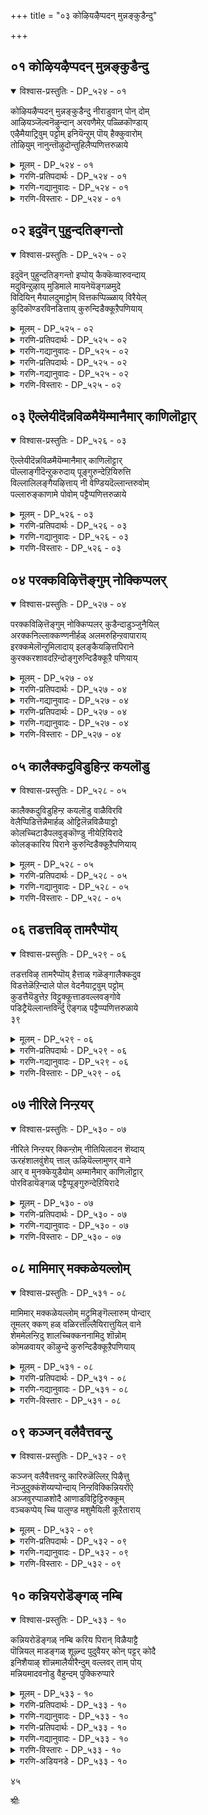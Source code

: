 +++
title = "०३ कोऴियऴैप्पदन् मुन्नङ्कुडैन्दु"

+++


## ०१ कोऴियऴैप्पदन् मुन्नङ्कुडैन्दु

<details open><summary>विश्वास-प्रस्तुतिः - DP_५२४ - ०१</summary>

कोऴियऴैप्पदन् मुन्नङ्कुडैन्दु नीराडुवान् पोन् दोम्  
आऴियञ्जॆल्वनॆऴुन्दान् अरवणैमेऱ् पळ्ळिकॊण्डाय्  
एऴैमैयाट्रिवुम् पट्टोम् इनियॆन्ऱुम् पॊय् हैक्कुवारोम्  
तोऴियुम् नानुन्तॊऴुदोन्तुहिलैप्पणित्तरुळाये
</details>

<details><summary>मूलम् - DP_५२४ - ०१</summary>

कोऴियऴैप्पदन् मुन्नङ्कुडैन्दु नीराडुवान् पोन् दोम्  
आऴियञ्जॆल्वनॆऴुन्दान् अरवणैमेऱ् पळ्ळिकॊण्डाय्  
एऴैमैयाट्रिवुम् पट्टोम् इनियॆन्ऱुम् पॊय् हैक्कुवारोम्  
तोऴियुम् नानुन्तॊऴुदोन्तुहिलैप्पणित्तरुळाये
</details>

<details><summary>गरणि-प्रतिपदार्थः - DP_५२४ - ०१</summary>

कोऴि=कोळिगळु, अऴैप्पदन्=कूगुवुदक्कॆ, मुन्नम्=मुञ्चॆये, कुडैन्दु=मुळुगि, नीराडुवान्=नीराडुवुदक्कॆन्दु, पोन् दोम्=बन्दॆवु, आऴि=चक्रायुधदन्तॆ हॊळॆयुत्त दुण्डगॆ इरुव, अम्=मेघगळ सॊबगिनिन्द कूडिद, शॆल्वन्=सुन्दरनाद सूयनु, ऎऴुन्दान्=उदयिसिद्दानॆ, अरवु=शेषन, अणै=हासुगॆय, मेल्=मेलॆ, पळ्ळिकॊण्डाय्=पवडिसिरुववने, एऱैमै=बुद्धिहीनतॆयन्नु, आट्रवुम्=पूर्तियागि, पट्टोम्=अनुभविसिदॆवु, इनि=इन्नु, ऎन्ऱुम्=ऎन्दॆन्दिगू, पॊय् हैक्कू=कॊळक्कॆ, वारोम्=बरलारॆवु, तोऴियुम्=गॆळतियू, नानुम्=नानू, पणित्तु=नम्ररागि, तॊऴुदोम्=प्रणाम माडुत्तिद्देवॆ\(नमस्करिसुत्तिद्देवॆ\), तुहिलै=नम्म सीरॆगळन्नु, अरुळाय्=कृपॆमाडु \(अनुग्रहिसु\)
</details>

<details><summary>गरणि-गद्यानुवादः - DP_५२४ - ०१</summary>

कोळि कूगुवुदक्कॆ मुचितवागिये मुळुगि स्नान माडबेकॆन्दु कॊळक्कॆ बन्दॆवु. चक्रायुधदन्तॆ हॊळॆयुत्ता दुण्डगॆ इरुव मेघगळ सॊबगिनिन्द मॆरॆयुव सुन्दरनाद सूर्यनु उदयिसिद्दानॆ. शेषन हासुगॆय मेलॆ पवडिसिरुववने नम्म बुद्धिहीनतॆयन्नु पूर्तियागि अनुभविसिदॆवु. इन्नु ऎन्दॆन्दिगू कॊळक्कॆ बरुवुदिल्ल. नन्न गॆळतियू नानू दीनरागि नमस्करिसुत्तिद्देवॆ. नम्म सीरॆगळन्नु अनुग्रहिसु.\(१\)
</details>

<details><summary>गरणि-विस्तारः - DP_५२४ - ०१</summary>

हिन्दिन तिरुमॊऴियल्लि, गोदादेवि ऎळॆय वयस्सिन गोपबालॆयन्तॆ भाविसिकॊण्डु, तन्न गॆळतियरॊन्दिगॆ तानु आडुव आटवन्नु, तानु कट्टुव गुब्बच्चिगूडुगळन्नू कॆडिसबारदॆन्दु भगवन्तनन्नु बेडिकॊण्डळष्टॆ. अबलॆयराद तमगॆ अवनु किरुकुळ कॊडबारदॆन्दू, महासमर्थनाद अवनु तन्न सामर्थ्यवन्नु तोरिसुव महत्कार्यगळन्नॆसगि कृपॆमाडबेकॆन्दू बेडिकॊण्डळष्टॆ. ई तिरुमॊऴियल्लि, गोदादेविगॆ गोपीवस्त्रापहरण नॆनपु बन्दितो हेगो. अदर अनुभव तनगू आदन्तॆ भाविसुत्ता स्वारस्यवागि विवरिसलागुत्तदॆ.

३३

गोदादेवि हेळुत्ताळॆ- भगवन्त, नन्न गॆळतियू नानू कोळि कूगुवुदक्कॆ मुञ्चॆये ई कॊळक्कॆ बन्दॆवु. अरुणोदयक्कॆ मुञ्चॆ इदरल्लि मुळुगि मीयबेकॆम्ब उद्देश नमगॆ. आग इल्लि कत्तलु कत्तलागिरुत्तदॆ. यारू इरुवुदिल्ल. नीनू सह सुखवागि शेषतल्पदल्लि निद्रिसुत्तिरुवॆ. निनिन्द नमगॆ याव किरुकुळवू बरुवुदिल्ल. आद्दरिन्द, निरातङ्कवागि नावु कॊळदल्लि नम्म स्नानादिगळन्नु मुगिसिकॊण्डु होगबहुदु. हॊत्तिगॆ मुञ्चॆये मनॆ सेरबहुदु. हीगॆ योचिसि, नावु बुद्धिवन्तरॆन्दु हॆम्मॆपडुत्ता ई कॆलसक्कॆ तॊडगिदॆवु. निश्चिन्तॆयिन्द नम्म बट्टॆबरॆगळन्नु दडद मेलॆ कळचिट्टु, कॊळदल्लि इळिदु, सन्तोषवागि स्नान माडिदॆवु. ईग बॆत्तलॆयागि नावु मेलक्कॆ बरदन्तॆ आगिहोगिदॆ, कण्डॆया. नम्म सीरॆगळॆल्लवू निन्न वशदल्लिवॆयल्ला\! इल्लि, ई वेळॆयल्लि नीनु इरुवुदिल्ल ऎन्दुकॊण्डु इल्लिगॆ बन्दद्दु नम्म बुद्धिहीनतॆये अल्लवे?ई नम्म मौढ्यद परिणामवन्नु पूर्तियागि अनुभविसुत्तिद्देवॆ. नावु हीगॆये बावियल्लि ऎष्टु हॊत्तु इरलादीतु? सूर्यनु मनोहरवागि उदयिसिद्दानॆ. जगत्तिन चटूवटीकॆगळु भरदिन्द नडॆयुत्तिदॆ. भगवन्त, गॆळतियू नानू अति दीनरागि निनगॆ शरणु बन्दिद्देवॆ. निनगॆ साष्टाङ्ग प्रणाम माडुत्तिद्देवॆ. नम्म सीरॆगळन्नु नमगॆ कृपॆमाडि अनुग्रहिसु.

मनुष्यनिगॆ “नानु, नन्नदु” इरुववरॆगॆ भगवन्तन कृपॆगॆ अवकाशविल्ल. अवुगळन्नु दूरक्कॆ तळ्ळि, अनन्यवागि शरणुहॊक्करेये भगवन्त अवनन्नु अनुग्रहिसुवुदु.
</details>

## ०२ इदुवॆन् पुहुन्दतिङ्गन्तो

<details open><summary>विश्वास-प्रस्तुतिः - DP_५२५ - ०२</summary>

इदुवॆन् पुहुन्दतिङ्गन्तो इप्पोय् कैक्कॆव्वारुवन्दाय्  
मदुविन्ऱुऴाय् मुडिमाले मायनेयॆङ्गळमुदे  
विदियिन् मैयालदुमाट्टोम् वित्तकप्पिळ्ळाय् विरैयेल्  
कुदिकॊण्डरविनडित्ताय् कुरुन्दिडैक्कूऱैपणियाय्
</details>

<details><summary>मूलम् - DP_५२५ - ०२</summary>

इदुवॆन् पुहुन्दतिङ्गन्तो इप्पोय् कैक्कॆव्वारुवन्दाय्  
मदुविन्ऱुऴाय् मुडिमाले मायनेयॆङ्गळमुदे  
विदियिन् मैयालदुमाट्टोम् वित्तकप्पिळ्ळाय् विरैयेल्  
कुदिकॊण्डरविनडित्ताय् कुरुन्दिडैक्कूऱैपणियाय्
</details>

<details><summary>गरणि-प्रतिपदार्थः - DP_५२५ - ०२</summary>

इदु ऎन्=इदु एनु? इङ्गि=इल्लि, पुहुन्ददु=सेरिकॊण्डिरुवुदु, अन्दो=कडॆगॆ? इ-पॊय् हैक्कू=ई कॊळक्कॆ, ऎव्वारु=हेगॆ, वन्दाय्=बन्दॆ? मदु=मधुविनिन्द, इन्=इनिदाद, तुऴाय्=तुलसिय, मुडिमाले=मालॆयन्नु तलॆय मेलॆ धरिसिरुववने, मायने=मायाविये, ऎङ्गळ्=नम्म, अमुदे=अमृतवे, विदि=बन्धन, इन्मैयाल्=इल्लद्दरिन्द, अदु=निन्न सङ्गवन्नु, माट्टोम्=ऒल्लॆवु, वित्तकम्=विस्मयकारकने, पिळ्ळाय्=बालकने, विरैयेल्=आतुरपडबेड
</details>

<details><summary>गरणि-गद्यानुवादः - DP_५२५ - ०२</summary>

३४
</details>

<details><summary>गरणि-प्रतिपदार्थः - DP_५२५ - ०२</summary>

कुदिकॊण्डु=कुणिदाडि, अरविन्=सर्पवन्नु, अडित्ताय्=हॊडॆदु ओडिसिदवने, कुरुन्दु=कुरुन्द मरद, इडै=मेलॆ इरुव, कूऱै=सीरॆगळन्नु, पणियाय्=करुणिसु.
</details>

<details><summary>गरणि-गद्यानुवादः - DP_५२५ - ०२</summary>

एनिदु? कडॆगॆ इल्लि सेरिकॊण्डिरुवुदु? ई कॊळक्कॆ हेगॆ बन्दॆ? मधुविनिन्द इनिदाद तुलसिय मालॆयन्नु तलॆय मेलॆ धरिसिदवने मायवैये, नम्म अमृतवे, बन्धनविल्लद्दरिन्द निन्न सङ्गवन्नु ऒल्लॆवु. विस्मयकारकने, बालकने, आतुरपडबेड. कुणिदाडि सर्पवन्नु अडगिसिदवने, कुरन्द मरद मेलॆ इरुव नम्म सीरॆगळन्नु नमगॆ करुणिसु.\(२\)
</details>

<details><summary>गरणि-विस्तारः - DP_५२५ - ०२</summary>

गोपकन्यॆयरिगॆ कृष्णन मेलॆ अतिशयवाद प्रेम. अवनॊडनॆ यावागलू इरबेकु, आनन्दवागि कालकळॆयबेकु ऎम्ब महदाशॆ अवरदु. गोदादेवि तानॊब्ब गोपकन्यॆयॆन्दु भाविसिकॊण्डिद्दाळल्लवे? आ गोपियर मातिगू गोदादेविय मातिगू याव व्यत्यासवू इल्लवॆन्दु इल्लि विवरणॆ बरुत्तदॆ.

गोपकन्यॆयरु सूर्योदयक्कॆ बहळ मुञ्चितवागिये ऎद्दुकॊळदल्लि नीराटवाडबेकॆन्दबन्दरु. अवरु भाविसिद्दद्दु आ वेळॆयल्लि अल्लि यारू इरुवुदिल्लवॆन्दु आदरॆ, अल्लि कृष्णनिरुवुदे\! एनाश्चर्यविदु\! इल्लि ऒन्दु हेगॆ सेरिकॊण्ड? इल्लिये अवरु मीयुवुदु ऎन्दु अवनिगॆ तिळिदद्दादरू हेगॆ? अवने सर्वान्तर्यामियो? सर्वज्ञनो? इतरर मनस्सन्नु अरितुकॊळ्ळुववनो?

अवर आश्चर्य हागिरलि ईगॊन्दु सदवकाश सिक्कितल्ल\!कृष्णनॊडनॆ अवरीग एकान्तवागि मातनाडिकॊळ्ळबहुदल्ल\! तम्म मनोगतवन्नु अवनल्लि अरिकॆ माडिकॊळ्ळबहुदल्ल\!

अवरु कृष्णनन्नु बहळ इनिदागि स्तुतिसुत्तारॆ- मधुरवाद मत्तु परिमळभरितवाद तुलसिय मालॆयन्नु तलॆगॆ सुत्तिकॊण्डिरुववने, आश्चर्यकारकने, नमगॆ अमृतसमानने, विस्मयकारकवाद ऎसकगळन्नु नडसुववने,ऎन्दु विधविधवागि हॊगळुत्तारॆ. कृष्णनिगॆ तुलसीमालॆ ऎन्दरॆ बहळ इष्ट. अदन्नु तलॆगू सुत्तुवुदे, कॊरळिगू हाकुवुदे. पूटनि,शकट, वत्स,बक,धेनुक, कपित्थ मॊदलाद राक्षसरन्नु मगुवाद रीतियल्लि मगुविन चॆष्टॆगळन्ने माडुत्ता, कॊन्दुहाकिद्दु अवन “मायावि”तन. अमॄतपान माडिदरॆ अमृतत्ववुण्टागुत्तदॆ. कृष्ण नामामॄतदिन्दले आ सुकृत लभिसुवाग, अवनन्ने ऎडॆबिडदॆ मुसुरि,आस्वादिसि, कुडिदु, तणियुन्तादरॆ आ “अमृत”क्कॆ ऎन्नॆष्टु हॆच्चिन बॆलॆयन्नु कट्टुवुदु\!कुब्जॆयन्नु सुन्दरियनागिसिद्दु, काळीय सर्पविरुव मडुविनॊळक्कॆ धुमुकि, सर्पवन्नु कॆणकि, अदर हॆडॆय मेलेरि कुणिकुणिदाडि, अदर सॊक्कन्नु अडगिसिद्दु विस्मयाद्भुत कार्यगळु. आदरॆ, हॆङ्गसरु स्नानक्कॆ इळिदाग, अवर सीरॆगळन्नु मरदमेलक्कॆ एरिसि, अवरन्नु पेचिगॆ सिक्किसि गोळाडुवुदु ऎन्थ कॆलस\! बालचेष्टॆयिल्लदॆ मत्तेनु?

गोपियरु कृष्णनन्नु तम्म मनबन्दन्तॆ स्तुतिसिद बळिक, अवनल्लि

३५

ऒन्दॆरडु गुट्टिन मातन्नु हेळुत्तारॆ- कृष्णा, निन्नॊडनॆ यावागलू कूडि इरबेकॆम्बुदे नम्म मनदाशॆ. आदरॆ अदक्कॆ ईग समयवू इल्ल. अनुकूलवू इल्ल. नावु बन्दिरुव कॆलसवन्नु मुगिसिकॊण्डु बेगनॆ मनॆगॆ होगबेकु. विधियिल्लदॆ ईग निन्नॊडनॆ सेरिरलु साध्यविल्ल. आद्दरिन्द, बालकनन्तॆ नीनु आतुरपडबेड. ऎन्दिद्दरू नावु निन्नवरे. नम्म सीरॆगळन्नु मरदमेलॆ सेरिसि, नम्मन्नु वृथा पेचिगॆ सिक्किसबेड, कृपॆ माडि, नम्म सीरॆगळन्नु नमगॆ करुणिसु.
</details>

## ०३ ऎल्लेयीदॆन्नविळमैयॆम्मानैमार् काणिलॊट्टार्

<details open><summary>विश्वास-प्रस्तुतिः - DP_५२६ - ०३</summary>

ऎल्लेयीदॆन्नविळमैयॆम्मानैमार् काणिलॊट्टार्  
पॊल्लाङ्गीदॆन्ऱुकरुदाय् पूङ्गुरुन्देऱियिरुत्ति  
विल्लालिलङ्गैयऴित्ताय् नी वेण्डियदॆल्लान्तरुवोम्  
पल्लारुङ्काणामे पोवोम् पट्टैप्पणित्तरुळाये
</details>

<details><summary>मूलम् - DP_५२६ - ०३</summary>

ऎल्लेयीदॆन्नविळमैयॆम्मानैमार् काणिलॊट्टार्  
पॊल्लाङ्गीदॆन्ऱुकरुदाय् पूङ्गुरुन्देऱियिरुत्ति  
विल्लालिलङ्गैयऴित्ताय् नी वेण्डियदॆल्लान्तरुवोम्  
पल्लारुङ्काणामे पोवोम् पट्टैप्पणित्तरुळाये
</details>

<details><summary>गरणि-प्रतिपदार्थः - DP_५२६ - ०३</summary>

ऎल्ले=ऎलॆ ऎले, ईदु=इदॆल्ला, ऎन्न=ऎन्थ, इळमै=हुडुगाट\! ऎम्=नम्म, अनैमार्=तायन्दिरु, काणिल्=कण्डरॆ,ऒट्टार्=ऒप्पुवुदिल्ल, पॊल्लाङ्गु=कॆट्टकॆलस, ऎन्ऱु=ऎन्दु, करुदाय्=ऎणिसुवुदिल्ल,पू=हू तुम्बिरुव, कुरुन्दु=कुरन्द मरवन्नु, एऱि=एरि, इरुत्ति=इरुत्तीये, विल्लाल्=बिल्लिनिन्द, इलङ्कै=लङ्कॆयन्नु, अऴित्ताय्=नाशपडिसिदवने,नी=नीनु, वेण्डियदु=अपेक्षिसिद्दु, ऎल्लाम्=ऎल्लवन्नू, तरुवोम्=कॊडुत्तेवॆ, पल्लारुम्=हलवरु, काणामे=काणद हागॆ, पोवोम्=हॊरटुहोगुत्तेनॆ, पट्टै=रेष्मॆ\(पट्टु\)सीरॆगळन्नु पणित्तु=कॊट्टु, अरुळाय्=कृपॆ तोरु.
</details>

<details><summary>गरणि-गद्यानुवादः - DP_५२६ - ०३</summary>

ऎलॆ ऎले, इदॆल्ला ऎन्थ हुडुगाट\! नम्म तायन्दिरु कण्डरॆ ऒप्पुवुदिल्ल. निन्न कॆट्ट कॆलस ऎन्दु नावु ऎणिसुवुदिल्ल. हू तुम्बिरुव कुरुन्द मरवन्नेरिद्दीयॆ. निन्न बिल्लिनिन्द लङ्कॆयन्ने नाशपडिसिदवने, नीनु अपेक्षिसिद्दन्नॆल्ला कॊडुत्तेवॆ. हलवरु काणद हागॆ हॊरटु होगुत्तेवॆ. नम्म रेष्मॆ सीरॆगळन्नु कॊट्टु कृपॆ माडु.\(३\)
</details>

<details><summary>गरणि-विस्तारः - DP_५२६ - ०३</summary>

गोपियरु \(गोदादेवि\) हेळुत्ताळॆ- कृष्णा, हॆङ्गसरु नीराटवाडुव कडॆगॆ मर्यादॆय गण्डसरु सुळियबहुदे? ऒन्दु वेळॆ, गॊत्तिल्लदन्तॆ बन्दरॆ; ऒडनॆये अवरु हॊरटूहोगरे? ई ऎरडन्नू माडदन्तॆ, नीनीग माडिरुवुदेनु, कण्डॆया. इल्लिगॆ बन्दिद्दू मात्रवल्लदॆ

३६

दडद मेलॆ इट्टिद्द नम्म सीरॆगळन्नॆल्ला ऎत्तिकॊण्डु कुरङ्गद मरवन्नु एरि कुळितुबिट्टॆ. नमगॆ बहळ पेचाटवन्नुण्टु माडिबिट्टॆ. ऎन्थ हुडुगाट इदु\! निजवागि, इदु हुडुगाटवे?

ई विषयवेनादरू नम्म तायन्दिरिगॆ तिळिदरॆ, अवरु नम्मन्नु मनॆयिन्द हॊरक्कॆ कळुहिसुवुदे इल्ल. कॊळक्कॆ होगि हीगॆल्ला स्नानमाडलु अवरु ऒप्पुवुदे इल्ल.

आदरू चिन्तॆयिल्ल. नीनु माडिद्दु कॆट्टकॆलस ऎन्दु नावु भाविसुवुदिल्ल.

नीनु महासमर्थनॆन्दु नमगॆ गॊत्तु. हिन्दॆ,नीनु निन्न बिल्लिन सहयादिन्दले लङ्कॆयन्नॆल्ला नाशमाडिबिट्टवनु.

आद्दरिन्द, नीनु नम्मॊडनॆ हुडुगाटवाडबारदु. नीनु एनन्नु अपेक्षिसुत्तीयो अदन्नॆल्ला निनगॆ कॊडुत्तेवॆ.

नम्म ऊरिन हलवारु जन बन्दु नम्म ई स्थितियन्नु नोडुवुदक्कॆ मुञ्चॆये, यार कण्णिगू बीळदन्तॆ, नावु नम्म नम्म मनॆगळन्नु सेरिकॊळ्ळुत्तेवॆ.

कृपॆमाडि, नम्म पट्टुसीरॆगळन्नु नमगॆ कॊट्टुबिडु.
</details>

## ०४ परक्कविऴित्तॆङ्गुम् नोक्किप्पलर्

<details open><summary>विश्वास-प्रस्तुतिः - DP_५२७ - ०४</summary>

परक्कविऴित्तॆङ्गुम् नोक्किप्पलर् कुडैन्दाडुञ्जुनैयिल्  
अरक्कनिल्लाक्कण्णनीर्हळ् अलमरुहिन्ऱवापाराय्  
इरक्कमेलॊन्ऱुमिलादाय् इलङ्कैयऴित्तपिराने  
कुरक्करशावदऱिन्दोङ्गुरुन्दिडैक्कूऱै पणियाय्
</details>

<details><summary>मूलम् - DP_५२७ - ०४</summary>

परक्कविऴित्तॆङ्गुम् नोक्किप्पलर् कुडैन्दाडुञ्जुनैयिल्  
अरक्कनिल्लाक्कण्णनीर्हळ् अलमरुहिन्ऱवापाराय्  
इरक्कमेलॊन्ऱुमिलादाय् इलङ्कैयऴित्तपिराने  
कुरक्करशावदऱिन्दोङ्गुरुन्दिडैक्कूऱै पणियाय्
</details>

<details><summary>गरणि-प्रतिपदार्थः - DP_५२७ - ०४</summary>

परक्कु=चॆन्नागि, विऴित्तु=कण्णु अरळिसि, ऎङ्गुम्=ऎल्ल कडॆयू, नोक्कि=नोडि, पलर्=अनेक हॆङ्गसरु, कुडॆन्दु=मुळुगि, आडुम्=नीराटवाडूव, शुनैयिल्=कॊळदल्लि, अरक्क=अडगिसिदरू\(तडॆदुकॊण्डरू\), निल्ल्ला=निल्लद, कण्ण नीर्हळ्=कण्णीरु, अलमरुहिन्ऱ आ=तॊळलिसुत्तिरुवुदन्नु, पाराय्=नोडु, इरक्कम्=कनिकरवु, एल्=नडॆदद्दक्कॆ, ऒन्ऱुम्=स्वल्पवू, इलादाय्=इल्लदवने, इलङ्कै=लङ्कॆयन्नु, अऴित्त=नाशपडिसिद, पिराने=स्वामिये, कुरङ्गु=कपिगळीगॆ, अरशु=अरसनु, आवदु=आगुवुदन्नु, अऱिन्दोम्=अरितिद्देवॆ, कुरुन्दिडै=कुरुन्द मरदल्लिरुव
</details>

<details><summary>गरणि-गद्यानुवादः - DP_५२७ - ०४</summary>

३७
</details>

<details><summary>गरणि-प्रतिपदार्थः - DP_५२७ - ०४</summary>

कूऱै=सीरॆगळन्नु, पणियाय्=कॊट्टुबिडु.
</details>

<details><summary>गरणि-गद्यानुवादः - DP_५२७ - ०४</summary>

अनेक हॆङ्गसरु मुळुगि नीराटवाडुव कॊळदल्लि चॆन्नागि कण्णु अरळिसि सुत्तलू नोडुत्ता तडॆदुकॊण्डरू निल्लद कण्णीरु सुरिसुत्ता तॊळलुत्तिरुवुदन्नु नोडु. नडॆदद्दक्कॆ कनिकर स्वल्पवू इल्लदवने, लङ्कॆयन्नु नाशपडिसिद स्वामिये, कविगळिगॆ नीनु अरसनादॆयॆम्बुदन्नु अरितिद्देवॆ. कुरन्द मरदल्लिरुव नम्म सीरॆगळन्नु नमगॆ कॊट्टुबिडु. \(४\)
</details>

<details><summary>गरणि-विस्तारः - DP_५२७ - ०४</summary>

गोपियरु \(गोदादेवि\) हेळुत्तारॆ- ई कॊळदल्लि ऎल्ल हॆङ्गसरू बन्दु स्वच्छन्दवागि मुळुगु हाकि नीराटवाडुत्तारॆ. अवरुगळु बन्दु इल्लि सेरुवुदक्कॆ मुञ्चॆये नावु नीराडि होगुवुदक्कागि बन्दॆवु. ईग नम्म स्थिति हेगिदॆ, कण्डॆया. नम्मन्नु ई पेचिगॆ सिक्किसिबिट्टॆयल्ला\! इतर हॆङ्गसरु ऎल्लि बन्दुबिडुत्तारो अवरॆल्लि नम्म नग्नत्शितियन्नु नोडुत्तारो अदरिन्द नावॆल्लि अवर कटु टीकॆगू परिहास्यक्कू गुरियागुत्तेवो ऎम्बुदु नम्म पेचु. नम्म कण्णुगळन्नु अरळिसि कॊळद नाल्कू निट्टिनल्लि नोडुत्तेवॆ. नम्म मनस्सु उद्वेगगॊळ्ळुत्तदॆ. कण्णीरु उक्कि हरियुत्तदॆ. ऎष्टॆष्टु तडॆदुकॊण्डरू नम्म अळु निल्लुवुदिल्ल. निनगेनु कनिकरवे इल्लवल्ला\! लङ्कॆयन्ने हाळु माडिदवनल्लवे नीनु\! ई निन्न चेष्टॆगळॆल्ल नीनु “कपियरस”नॆम्बुदन्नु सिद्धान्तपडिसुत्तदॆ. नम्मन्नु तॊळलाटक्कॆ ईडुमाडुवुदु याव न्याय? स्वामी, मरद मेलिरुव नम्म सीरॆगळन्नु नमगॆ कॊट्टुबिडु.
</details>

## ०५ कालैक्कदुविडुहिन्ऱ कयलॊडु

<details open><summary>विश्वास-प्रस्तुतिः - DP_५२८ - ०५</summary>

कालैक्कदुविडुहिन्ऱ कयलॊडु वाळैविरवि  
वेलैप्पिडित्तॆन्नैमार्हळ् ओट्टिलॆन्नविळैयाट्टो  
कोलच्चिटाडैपलवुङ्कॊण्डु नीयेऱियिरादे  
कोलङ्कारिय पिराने कुरुन्दिडैक्कूऱैपणियाय्
</details>

<details><summary>मूलम् - DP_५२८ - ०५</summary>

कालैक्कदुविडुहिन्ऱ कयलॊडु वाळैविरवि  
वेलैप्पिडित्तॆन्नैमार्हळ् ओट्टिलॆन्नविळैयाट्टो  
कोलच्चिटाडैपलवुङ्कॊण्डु नीयेऱियिरादे  
कोलङ्कारिय पिराने कुरुन्दिडैक्कूऱैपणियाय्
</details>

<details><summary>गरणि-प्रतिपदार्थः - DP_५२८ - ०५</summary>

कयलॊडु=कयल् मीनुगळ जॊतॆयल्लि, वाळै=बाळॆमीनू, विरवि=कूडिकॊण्डु, कालै=\(नम्म\)कालुगळन्नु कदुविडुहिन्ऱ=कच्चुत्ता इवॆ, वेलै=वेलायुध\(भर्जि\)वन्नु, पिडित्तु=हिडिदुकॊण्डु, ऎन्=नम्म, ऐमार्हळ्=अण्णन्दिरु, ओट्टिल्=\(निन्नन्नु\)ओडिसिदरॆ, ऎन्न=ऎन्थ, विळॆयाट्टो=आटवो अदु, कोलम्=सुन्दरवाद, चिट्राडै=चिक्क सीरॆगळन्नु, पलवुम्=हलवन्नु, कॊण्डु=ऎत्तिकॊण्डु, नी=नीनु, एऱि=मरवन्नु हत्ति, इरादे=इरबेड, कोलम्=सॊबगिन, करिय=कप्पुबण्णद, पिराने=स्वामिये, कुरुन्दिडै=कुरुन्द मरदमेलिरुव, कूऐ=सीरॆगळन्नु, पणियाय्=कॊट्टुबिडु.
</details>

<details><summary>गरणि-गद्यानुवादः - DP_५२८ - ०५</summary>

कयल् मीनुगळ जॊतॆयल्लि बाळॆमीनुगळू बॆरॆतु नम्म कालुगळन्नु
</details>

<details><summary>गरणि-विस्तारः - DP_५२८ - ०५</summary>

३८

कच्चुत्ता इवॆ. नम्म अण्णन्दिरु वेलायुधवन्नु हिडिदुकॊण्डु बन्दु निन्नन्नु इल्लिन्द ओडिसिदरॆ, आग अदॆन्थ आटवो? सुन्दरवाद नम्म हलवारु चिक्कसीरॆगळन्नु ऎत्तिकॊण्डु नीनु मरवन्नु हत्ति कुळितिरबेड. सॊबगिन करियबण्णद स्वामिये, कुरुन्द मरद मेलिरुव सीरॆगळन्नु कॊट्टुबिडु. \(५\)

नदि,कॆरॆ,कॊळगळल्लि मीनुगळिरुव कडॆ, नीरिनल्लिळिदाग कैकालुगळन्नू, मैयन्नू हॆच्चु काल नीरिनल्लिये इट्टुकॊण्डिद्दरॆ, मीनुगळु नीरिनल्लिरुव अवयवगळिन्द कॊळॆयन्नु मृदुवागि कच्चि कच्चि तिन्नुवुदु सामान्य अनुभव. ई पाशुरदल्लि गोपियरु बहळ हॊत्तु नीरिनल्लिद्दारॆ. चिक्क मीनू\(कळल्\)दॊड्ड मीनू\(बाळॆ\), धैर्यवागि अवर मैयन्नु मुसुरुत्तवॆ; कच्चुत्तवॆ. ऎष्टे आगलि, हॆङ्गसरु; भयपडुववरु अवुगळ कच्चाटवनु तडॆदुकॊळ्ळलाररु. तमगॆ हेगॆ कष्टवागुत्तिदॆ, हॆच्चु काल नीरिनल्लिये उळिदिरलु एकॆ आगुत्तिल्ल ऎम्बुदक्कॆ इन्नॊन्दु कारणवन्नु कॊडुत्तिद्दारॆ. मत्तु तम्मन्नु आ कष्टदिन्द बिडिसॆन्दु कृष्णनिगॆ हेळिकॊळ्ळुत्तिद्दारॆ.

इदर जॊतॆगॆ कृष्णनिगॆ ऒन्दु ऎच्चरिकॆयन्नू कॊडुत्तिद्दारॆ. ऒन्दु वेळॆ अवर\(गोपियर\)अण्णन्दिरिगॆ विषय तिळियितॆन्दरॆ, अवरु ईटि, भर्जिगळन्नु हिडिदु, तम्म तङ्गियरिगॆ तॊन्दरॆ कॊट्टवनिगॆ शिक्षॆमाडलु बन्दुबिडुत्तारॆ. ईग अवनु\(कृष्णनु\) आडुत्तिरुव हुडुगाट आग याव रीति परिणमिसुवुदो अवने तिळिदुकॊण्डु ऎच्चरिकॆ तॆगॆदुकॊळ्ळलि.

इल्लद तॊन्दरॆगळु ऒदगुवुदक्किन्त मुञ्चॆये अवर अन्दवाद सीरॆगळन्नु हिन्तिरुगिसिकॊट्टुबिडबेकॆन्दू, मरद मेलॆये अवुगळन्नु इट्टुकॊण्डु कुळितिरबारदॆन्दू केळिकॊळ्ळुत्तिद्दारॆ.

ऎष्टे चेष्टॆगळन्नु माडि अवरन्नु गोळाडिसिदरू सह, अवरिगॆ कृष्णनु प्रेममूर्तिये, आराध्यदैववे. दिव्यसुन्दरनु अवनु. सॊबगिन करियबण्णदवनु. अवनिगॆ यारिन्दलू तॊन्दरॆ बरबारदु. इदे अवर बयकॆ.
</details>

## ०६ तडत्तविऴ् तामरैप्पॊय्

<details open><summary>विश्वास-प्रस्तुतिः - DP_५२९ - ०६</summary>

तडत्तविऴ् तामरैप्पॊय् हैत्ताळ् गळॆङ्गालैक्कदुव  
विडत्तेळॆऱिन्दाले पोल वेदनैयाट्रवुम् पट्टोम्  
कुडत्तैयॆडुत्तेऱ विट्टुक्कूत्ताडवल्लवङ्गोवे  
पडिट्रैयॆल्लान्तविर्न्दु ऎङ्गळ् पट्टैप्प्पणित्तरुळाये  
३९
</details>

<details><summary>मूलम् - DP_५२९ - ०६</summary>

तडत्तविऴ् तामरैप्पॊय् हैत्ताळ् गळॆङ्गालैक्कदुव  
विडत्तेळॆऱिन्दाले पोल वेदनैयाट्रवुम् पट्टोम्  
कुडत्तैयॆडुत्तेऱ विट्टुक्कूत्ताडवल्लवङ्गोवे  
पडिट्रैयॆल्लान्तविर्न्दु ऎङ्गळ् पट्टैप्प्पणित्तरुळाये  
३९
</details>

<details><summary>गरणि-प्रतिपदार्थः - DP_५२९ - ०६</summary>

तडम्=विशालवागि, अविऴ्=अरळिद, तामरै=तावरॆय, पॊय् है=कॊळदल्लि, ताळ् हळ्=तावरॆय दण्टुगळु, ऎम्=नम्म, कालै=कालुगळन्नु कदुव=हिडिदुकॊळ्ळलु \(तॊडरिकॊळ्ळलु\), विडम्=विषद, तेळ्=चेळु, ऎऱिन्दाल् पोल=कुटुकिद हागॆ, आट्रवुम्=अतिशयवाद, वेदनै=सङ्कटवन्नु\(बाधॆयन्नु\) पट्टोम्=अनुभविसिदॆवु, कुडत्तै=कॊडवन्नु, ऎडुत्तु=ऎत्ति, एर्चविट्टु=मेलक्कॆ ऎसॆदु, कूत्तु=कुणीदाट, आडवल्ल=आडुव सामर्थ्यवुळ्ळ, ऎम्=नम्म, कोवे=ऒडॆयने, पडिट्रै=क्रौर्यवन्नु चेष्टॆगळन्नु, ऎल्लाम्=ऎल्लवन्नू, तविर्न्दु=बिट्टुकॊट्टु, ऎङ्गळ्=नम्म, पट्टै=पट्टु सीरॆगळन्नु, पणित्तु=कॊट्टु, अरुळाये=अनुग्रहिसु.
</details>

<details><summary>गरणि-गद्यानुवादः - DP_५२९ - ०६</summary>

विशालवागि अरळिद तावरॆय कॊळदल्लि, तावरॆय दण्टुगळु नम्म कालुगळिगॆ तॊडरिकॊळ्ळलु, विषद चेळु कुटुकिद हागॆ अतिशयवाद बाधॆयन्नु\(सङ्कटवन्नु\)अनुभविसिदॆवु. कॊडवन्नु ऎत्तिमेलक्कॆ ऎसॆदु कुणिदाडवल्ल शक्तिचातुर्यगळन्नुळ्ळ नम्म ऒडॆयने, चेष्टॆगळॆल्लवन्नू बिट्टुकॊट्टु, नम्म पट्टुसीरॆगळन्नु नमगॆ कॊट्टु अनुग्रहिसु.
</details>

<details><summary>गरणि-विस्तारः - DP_५२९ - ०६</summary>

विशालवाद तावरॆय कॊळदल्लि समृद्धियागि हूगळु अरळिद्दरॆ, कण्मनगळिगॆ बहळ रम्यवागिरुत्तदॆ. अल्लि स्नानमाडुवुदू, नीराटवाडुवुदू ऒन्दुबगॆय आनन्दवे. आदरॆ, तावरॆ बळ्ळि इरुव कडॆ नीरिनल्लिळिदु आटवाडुवुदु अपायकर. पाह्सुरदल्लि तावरॆ दण्टु कालिगॆ ताकितो, तॊडरितो इल्लवो गोपियरिगॆ ऎष्टु भयवायितो काणॆ. मॊदले अवरु अबलॆयरु, भीरुगळु. हॊत्तिगॆ मुञ्चॆये कॊळदल्लि मिन्दुहोगलु बन्दवरु. तावरॆ दण्डु कालिगॆ ताकिदाग अवरिगॆ आद वेदनॆयन्नु विषद चेळु कुटुकिद्दक्कॆ होलिसिद्दारॆ. चेळु कुटुकिदरॆ, मैयॆल्ला चळुकु, उरि बहुबेग आवरिसुवुदु. हागॆये तावरॆय दण्टिन अनुभव अवरिगादद्दु. याव विचित्रप्राणि तम्मन्नु कच्चिकॊल्ललु बंउद्बिट्टितो ऎम्ब भय सङ्कट बाधिसिरबेकु.

अवर अवस्थॆ हीगिरुवाग, कृष्णन विषयदल्लि अवरिगॆ अपारवाद अभिमान. चातुर्यदल्लि, शक्तियल्लि अवनु अद्वितीयनु. तुम्बिद नीरिन बिन्दिगॆगळन्नु मेलक्कॆ ऎसॆयुत्ता अदु कॆळक्कॆ अवन कैगॆ बरुववरॆगॆ विधविधवागि कुणिदाडुत्ता, चमत्कारगळन्नु तोरिसुत्ता, ऎल्लरन्नू सोजिगगॊळिसुत्ता आडुव समर्थनु. अन्थवनु, अबलॆयराद गोपियर सीरॆगळन्नु ऎत्तिट्टुकॊण्डु अवरन्नु गोळाडिसुवुदे? अवरवर सीरॆगळन्नु अवरिगॆ कॊट्टुबिट्टु, अवरन्नु अनुग्रहिसबेकु.

४०
</details>

## ०७ नीरिले निन्ऱयर्

<details open><summary>विश्वास-प्रस्तुतिः - DP_५३० - ०७</summary>

नीरिले निन्ऱयर् क्किन्ऱोम् नीतियिलादन शॆय्दाय्  
ऊरहंशालवुंशेय् त्ताल् ऊऴियॆल्लामुणर् वाने  
आर् व मुनक्केयुडैयोम् अम्मानैमार् काणिलॊट्टार्  
पोरविडायॆङ्गळ् पट्टैप्पूङ्गुरुन्देऱियिरादे
</details>

<details><summary>मूलम् - DP_५३० - ०७</summary>

नीरिले निन्ऱयर् क्किन्ऱोम् नीतियिलादन शॆय्दाय्  
ऊरहंशालवुंशेय् त्ताल् ऊऴियॆल्लामुणर् वाने  
आर् व मुनक्केयुडैयोम् अम्मानैमार् काणिलॊट्टार्  
पोरविडायॆङ्गळ् पट्टैप्पूङ्गुरुन्देऱियिरादे
</details>

<details><summary>गरणि-प्रतिपदार्थः - DP_५३० - ०७</summary>

नीरिले=नीरिनल्लिये, निन्ऱु=\(बहळ हॊत्तिनिन्द\)निन्तिद्दु अयर् क्किन्ऱोम्=सङ्कटपडुत्तिद्देवॆ, नीति इलादन=नीतियल्लद्दन्नु, शॆय्दाय्=माडिदवने, ऊर्=\(नम्म\)ऊरू, अहम्=मनॆगळू, शालवुम्=-बहळ, शेय् त्तु=दूरवागिवॆ, आल्=अय्यो, ऊऴि=जीवनदल्लि, ऎल्लाम्=ऎल्लवन्नू, उणर् वाने=अरियुववने, उनक्के=निनगॆये, आर् वम्=प्रेमवन्नु, उडैयोम्=उळ्ळवरागिद्देवॆ, अम्मानैमार्=\(नम्म\)तायन्दिरु, काणिल्=नोडिदरॆ, ऒट्टार्=ऒप्पुवुदिल्ल, ऎङ्गळ्=नम्म, पट्टै=पट्टु सीरॆगळन्नु, पोर=हिडिदिट्टुकॊळ्ळदॆ, विडाय्=बिट्टु\(कॊट्टु\)बिडु, पू=हू तुम्बिरुव, कुरुन्दु=कुरुन्द मरवन्नु, एऱि=हत्ति, इरादे=कुळितिरबेड.
</details>

<details><summary>गरणि-गद्यानुवादः - DP_५३० - ०७</summary>

नीरिनल्लिये निन्तिद्दु सङ्कटपडुत्तिद्देवॆ, नीतियिल्लदद्दन्नु माडिदवने नम्म ऊरू मनॆगळू बहळ दूरवागिवॆ. अय्यो जीवनदल्लि ऎल्लवन्नू अरियुववने, निनगॆये नम्म प्रेमवन्नु उळ्ळवरागिद्देवॆ. नम्म तायन्दिरु कण्डरॆ ऒप्पुवुदिल्ल. नम्म पट्टुसीरॆगळन्नु हिडिदिट्टुकॊळ्ळदॆ कॊट्टुबिडु. हू तुम्बिद कुरुन्द मरवन्नेरि कुळितु बिडबेड.\(७\)
</details>

<details><summary>गरणि-विस्तारः - DP_५३० - ०७</summary>

गोपियरु बहळ हॊत्तिनिन्द नीरिनल्लिये इद्दारॆ. अवर मनस्सु बहळ पेचाडुत्तिदॆ. ऒडलु नडुगुत्तिदॆ. हीगॆ उभयसङ्कटक्कॆ अवरु सिक्किकॊण्डिद्दारॆ. कडॆगॆ, बॆत्तलॆयागियादरू मनॆगळिगॆ ओडिहोगि बिडोणवे? हागॆ माडुवुदु युवतियराद अवरिगॆ साध्यवे? ऊरू दूर, मनॆयू दूर. अवरु हागॆ ओडिमनॆ सेरिद्दन्नु कण्डरॆ अवर तायन्दिरु एनॆन्दारु? यथार्थवन्ने हेळिदरू अवर मातन्नु तायन्दिरु नम्बुवरे? एनु माडुवुदु? बेरॆ एनन्नू योचिसदॆ कृष्णनिगे शरणु होगबेकु\!

गोपियरु कृष्णनिगॆ हेळिकॊळ्ळुत्तारॆ- कृष्ण, नम्म जीवनवन्नॆल्ला नीनु अरियबल्लवनु. नम्म प्रेम निनगे मीसलागिदॆयॆम्बुदु निनगॆ गॊत्तिदॆ. नीनेकॆ नम्मन्नु हिंसिसुत्ती? नीनीग माडिरुवुदु अनीतिय कॆलस माडबारद कॆलस. नम्म सीरॆगळन्नु नमगॆ कॊट्टुबिडु. अवुगळन्नु कॊडुवागलू

४१ 

सह नीनु तण्टॆ माडि नम्मन्नु गोळाडिसबेड. सीरॆय ऒन्दु कॊनॆयन्नु नमगॆ सिगुवन्तॆ माडि, इन्नॊन्दु कॊनॆयन्नु नीनु अल्लिन्दले बिगिहिडिदुकॊण्डु, मरद मेलॆये कुळितुबिडबेड. मनॆगॆ होगबेकु बहळ हॊत्तायितु.
</details>

## ०८ मामिमार् मक्कळेयल्लोम्

<details open><summary>विश्वास-प्रस्तुतिः - DP_५३१ - ०८</summary>

मामिमार् मक्कळेयल्लोम् मट्रुमिङ्गॆल्लारुम् पोन्दार्  
तूमलर् क्कण् हळ् वळिरत्तॊल्लैयिरात्तुयिल् वाने  
शेममेलन्ऱिदु शालच्चिक्कननामिदु शॊन्नोम्  
कोमळवायर् कॊऴुन्दे कुरुन्दिडैक्कूऱैपणियाय्
</details>

<details><summary>मूलम् - DP_५३१ - ०८</summary>

मामिमार् मक्कळेयल्लोम् मट्रुमिङ्गॆल्लारुम् पोन्दार्  
तूमलर् क्कण् हळ् वळिरत्तॊल्लैयिरात्तुयिल् वाने  
शेममेलन्ऱिदु शालच्चिक्कननामिदु शॊन्नोम्  
कोमळवायर् कॊऴुन्दे कुरुन्दिडैक्कूऱैपणियाय्
</details>

<details><summary>गरणि-प्रतिपदार्थः - DP_५३१ - ०८</summary>

इङ्गु=इल्लि, मामिमार्=अत्तॆयवर,मक्कळे=मक्कळु मात्रवे, अल्लोम्=अल्ल; मट्रुम्=बेरॆयवरु, ऎल्लारुम्=ऎल्लरू, पोन्दार्=बन्दिद्दारॆ, तू=परिशुद्धवाद, मलर्=हूविनन्तॆ इरुव, कण् हळ्=कण्णुगळन्नु, वळर=मुच्चिकॊण्डु, तॊल्लै=बहळ हिन्दॆ, इरा=रात्रियल्लि, तुयिल् वाने=निद्रिसुववने \(मलगिरुववने\), इदु=निन्न ई कॆलस, शेमम्=सुखकरवादद्दू, एल्=स्वागतार्हवू, अन्ऱु=अल्ल, इदु=निन्न ई कॆलस, शाल=बहळ, चिक्कन=तॊडकिनदु\(ऎन्दु\), नाम्=नावु, शॊन्नोम्=हेळिदॆवु, कोमळ=कोमल\(सुकुमार\)नाद, आयर्=गोवळर, कॊऴुन्दे=मगुवे, कुरुन्दु इडै=कुरुन्द मरद मेलिरुव, कूऱै=सीरॆगळन्नु, पणियाय्=कॊट्टुबिडु.
</details>

<details><summary>गरणि-गद्यानुवादः - DP_५३१ - ०८</summary>

इल्लि निन्न अत्तॆयवर मक्कळुगळु मात्रवे अल्ल; बेरॆयवरु ऎल्लरू बन्दिद्दारॆ. बहळ हिन्दॆ, रात्रि परिशुद्धवाद हूविनन्तॆ इरुव कण्णुगळन्नु मुच्चिकॊण्डु मलगिरुववने, ई निन्न कॆलस क्षेमवू स्वागतार्हवू अल्ल. इदु बहळ तॊडकिनदु ऎन्दु नावु हेळुत्तेवॆ. गोवळर सुकुमारनाद मगुवे, कुरुन्द मरद मेलिरुव नम्म सीरॆगळन्नु कॊट्टुबिडु.\(८\)
</details>

<details><summary>गरणि-विस्तारः - DP_५३१ - ०८</summary>

गोपियरु हेळुत्तारॆ- कृष्ण, ई कॊळदल्लि इरुववरु निन्न “अत्तॆय मक्कळु”मात्रवल्ल. निन्न अत्तॆय मक्कळे आदरॆ, निन्न सलिगॆयन्नु अवरु तप्पागि भाविसुवुदिल्ल. इल्लि, इन्नू बेरॆयवरू इद्दारॆ. निनगू अवरिगू याव सम्बन्धवू इल्ल. गुरुतू इल्ल; परिचयवू इल्ल,अवरु नम्म गॆळतियरु, नम्मॊडनॆ नीराटक्कॆन्दु बन्दिरुववरु. हॊसबर ऎदुरिगॆ, परस्त्रीयर ऎदुरिगॆ, नीनु ई बगॆय हुडुगाटवाडबहुदे?

बहळ हिन्दिन कालदल्लि, नीनु नडसबेकागिद्द महाप्रळयद कार्यवन्नॆल्ला मुगिसि, बळिक,आ महारात्रियन्दु, एनू अरियद मगुविनन्तॆ, निन्न

४२

विशालवाद परिशुद्धवाद हूविनन्तिरुव कण्णुगळन्नु मुच्चिकॊण्डु, क्षीरसागरदल्लि आलदॆलॆय मेलॆ मलगिद्दॆयल्लवे\! हागॆये, ईगलू नमगॆल्लरिगू तडॆयलारद कष्टवन्नु कॊट्टु, हायागि मरद मेलॆ कुळितुबिट्टिद्दीयल्ला\!

ईग नीनु माडुत्तिरुवुदु ऒळ्ळॆयदू अल्ल; हितकरवू अल्ल; स्वागतार्हवू अल्ल. इदु बहळ गोजिन कॆलस. इदरिन्द निनगू तॊडकु, अन्मगू तॊडकु. ईवरॆगॆ ई मातुगळन्नु निनगॆ मेलिन्दमेलॆ हेळुत्त बन्दिद्देवॆ. ईगलादरू नम्म मातन्नु केळु. नीनु गोवळरिगॆल्ल सुकुमार कुमार. कष्टक्कॆ सिक्किकॊळ्ळबेड. मरद मेलिरुव नम्म सीरॆगळन्नु नमगॆ कॊट्टुबिडु.
</details>

## ०९ कञ्जन् वलैवैत्तवन्ऱु

<details open><summary>विश्वास-प्रस्तुतिः - DP_५३२ - ०९</summary>

कञ्जन् वलैवैत्तवन्ऱु कारिरुळॆल्लिऱ् पिऴैत्तु  
नॆञ्जुदुक्कंशॆय्यप्पोन्दाय् निन्ऱविक्किन्नियरोंऐ  
अञ्जवुरप्पाळशोदै आणाडविट्टिट्टिरुक्कूम्  
वञ्चकप्पेय् च्चि पालुण्ड मशुमैयिली कूऱैताराय्
</details>

<details><summary>मूलम् - DP_५३२ - ०९</summary>

कञ्जन् वलैवैत्तवन्ऱु कारिरुळॆल्लिऱ् पिऴैत्तु  
नॆञ्जुदुक्कंशॆय्यप्पोन्दाय् निन्ऱविक्किन्नियरोंऐ  
अञ्जवुरप्पाळशोदै आणाडविट्टिट्टिरुक्कूम्  
वञ्चकप्पेय् च्चि पालुण्ड मशुमैयिली कूऱैताराय्
</details>

<details><summary>गरणि-प्रतिपदार्थः - DP_५३२ - ०९</summary>

कञ्जन्=कंसौ, वलै=बलॆयन्नु, वैत्त=ऒड्डिद, अन्ऱु=आ दिन, कार् इरुळ्=कग्गत्तकॆय, ऎल्लिल्=रात्रियल्लि,पिऴैत्तु=बदुकि, नॆञ्जु=मनस्सिनल्लि तुक्कम्=दुःखवन्नु, शॆय्य=उण्टुमाडलु, पोन्दाय्=बन्दॆरल्ल, निन्ऱ=निन्तुकॊण्डिरुव, इक्कन्नियरोमै=ई कन्यॆयरे नावु; अशोदै=यशोदॆयु, अञ्ज=नीनु अञ्जुव हागॆ, उरप्पाळ्=गद्दरिसुवुदिल्ल, आणु=वात्सल्यदिन्द, आड=\(निन्निष्टदन्तॆ\) आडलु, विट्टिट्टु=\(निन्नन्नु\)बिट्टुबिट्टु, इरुक्कूम्=इद्दाळॆ, वञ्चक=मोसगारळाद, पेय् च्चि=राक्षसिय, पाल्=हालन्नु, उण्ड=उण्ड, मशुमै इली=लज्जॆ इल्लदवने, कूऱै=सीरॆगळन्नु ताराय्=कॊट्टुबिडु.
</details>

<details><summary>गरणि-गद्यानुवादः - DP_५३२ - ०९</summary>

कंसनु बलॆयन्नु ऒड्डिद आ दिन कग्गत्तलॆय रात्रियल्लि, बदुकि, नम्म मनस्सिनल्लि दुःखवन्नुण्टुमाडलु बन्दॆयल्ला\! निन्तिरुव ओ कन्यॆयरु नावु यशोदॆ निन्नन्नु अञ्जुवन्तॆ गद्दरिसुवुदिल्ल. वात्सल्यदिन्द निन्निष्टदन्तॆ आडलु निन्नन्नु बिट्टुबिट्टिद्दाळॆ. मोसगारळाद राक्षसिय हालन्नु लज्जॆयिल्लदॆ कुडिदवने, नम्म सीरॆगळन्नु कॊट्टुबिडु.\(९\)
</details>

<details><summary>गरणि-विस्तारः - DP_५३२ - ०९</summary>

४३

ई पाशुरदिन्द गोपियरु बहळ बेसरगॊण्डिद्दारॆ ऎन्दु तोरुत्तदॆ. कट्टुनिट्टिल्लद कृष्णन चर्यॆगळन्नु अनुभविसि अवरिगॆ कडुदुःखवागिदॆ. अवनु हुट्टिदागले अवनन्नु कॊन्दुबिडबेकॆन्दु कंसनु तन्न मृत्युजालवन्नु ऒड्डिद्दनु. आदरॆ, आ कट्टिरुळु, नडुरात्रियल्लि अवनु हुट्टिद सॆरॆमनॆयिन्द हॊरबिद्दु नन्दगोकुलक्कॆ बन्दनु. अल्लि अड्डिआतङ्कगळिल्लदन्तॆ स्वेच्छाचारियागि बॆळॆयुत्ता बन्दनु.

बहळ जुगुप्सॆगॊण्ड गोपियरु हेळुत्तारॆ- इवनु एतक्कागियादरू कंसन बलॆयिन्द तप्पिसिकॊण्डु गोकुलक्कॆ बन्दनो\! ऎळॆय वयस्सिन कन्यॆयराद नम्म मनस्सिनल्लि कडुदुःखवन्नु तुम्बुवुदक्कागिये बदुकिदनो हेगो\! यशोदॆगॆ इवनु बहळ प्रीतिय मग, अवळु इवनन्नु गद्दरिसुवुदिल्ल. अञ्जिसुव मातन्ने आडुवुदिल्ल. इवनु होद दारियल्ले इवनन्नु बॆळॆयलु बिट्टुबिट्टिद्दाळॆ. इवनु आडिद्दे आट; माडिद्दे चेष्टॆ. यारिगॆ ऎष्टु सङ्कटवादरॆ अवळिगेनन्तॆ\! इवन चेष्टॆगळिगॆ याव तडॆयू इल्लवागिदॆ.

सत्यांशवन्नु कण्डुकॊण्ड गोपियरु कडॆगॆ कृष्णनन्ने केळुत्तारॆ- वञ्चकियागि बन्द राक्षसिय मॊलॆयन्नुण्डवने, लज्जॆयिल्लदवने, मानवतियाद नम्म सीरॆगळन्नु नमगॆ कॊट्टुबिडु.
</details>

## १० कन्नियरोडॆङ्गळ् नम्बि

<details open><summary>विश्वास-प्रस्तुतिः - DP_५३३ - १०</summary>

कन्नियरोडॆङ्गळ् नम्बि करिय पिरान् विळैयाट्टै  
पॊन्नियल् माडङ्गळ् शूऴ्न्द पुदुवैयर् कोन् पट्टर् कोदै  
इनिशैयाऴ् शॊन्नमालैयीरैन्दुम् वल्लवर् ताम् पोय्  
मन्नियमादवनोडु वैहुन्दम् पुक्किरुप्पारे
</details>

<details><summary>मूलम् - DP_५३३ - १०</summary>

कन्नियरोडॆङ्गळ् नम्बि करिय पिरान् विळैयाट्टै  
पॊन्नियल् माडङ्गळ् शूऴ्न्द पुदुवैयर् कोन् पट्टर् कोदै  
इनिशैयाऴ् शॊन्नमालैयीरैन्दुम् वल्लवर् ताम् पोय्  
मन्नियमादवनोडु वैहुन्दम् पुक्किरुप्पारे
</details>

<details><summary>गरणि-प्रतिपदार्थः - DP_५३३ - १०</summary>

कन्नियरोडु=कन्यॆयरॊडनॆ, ऎङ्गळ्=नम्म, नम्बि=परिपूर्णनाद, करियपिरान्=कार्मुगिलिनन्तॆ देहकान्तिय सर्वेश्वरनु आडिद, विळैयाट्टै=लीलाविनोदगळन्नु, पॊन्=हॊन्निन, इयल्=गुणवुळ्ळ, माडङ्गळ्=महडिमनॆगळिन्द, शूऴ्न्द=सुत्तुवरिदिरुव, पुदुवैयर्=श्रीविल्लिपुत्तूरिनवर, कोन्=हिरियरॆनिसिद, पट्टन्=भट्टन, कोदै=गोदादेवियु, इन्-इनिदाद, इशैयाल्=रागदिन्द, शॊन्न=हेळिद\(हाडिद\), मालै=पाशुरमालॆय, ईर् ऐन्दुम्=हत्तन्नू, वल्लवर् ताम्=वैकुण्ठवन्नु, पुक्कू=सेरि, मन्निय=सर्वेश्वरनाद
</details>

<details><summary>गरणि-गद्यानुवादः - DP_५३३ - १०</summary>

४४
</details>

<details><summary>गरणि-प्रतिपदार्थः - DP_५३३ - १०</summary>

मादवनोडु=माधवन जॊतॆयल्लि इरुप्पारे=नित्यवास माडुववरे आगुत्तारॆ.
</details>

<details><summary>गरणि-गद्यानुवादः - DP_५३३ - १०</summary>

कन्यॆयरॊडनॆ परिपूर्णनू कार्मुगिलिनन्तॆ देहकान्तियुळ्ळवनू आद नम्म सर्वेश्वरनु श्रीकृष्णनु आडिद लीलाविनोदगळन्नु हॊन्निन गुणवुळ्ळ महडिमनॆगळिन्द सुत्तुवरिदिरुव श्रीविल्लिपुत्तूरिन हिरियरॆनिसिद भट्टन गोदादेवियु इनिदाद रागदिन्द हेळिद\(हाडिद\) पाशुरमालॆय हत्तु पाशुरगळन्नू बल्लवरु होगि वैकुण्ठवन्नु सेरि सर्वेश्वरनाद माधवन जॊतॆयल्लि नित्यवासमाडुववरे आगुत्तारॆ.\(१०\)
</details>

<details><summary>गरणि-विस्तारः - DP_५३३ - १०</summary>

भगवन्तनु स्वपरिपूर्णनु, दिव्यसुन्दरनु, सर्वेश्वरनु अवनु अवतारगळन्नु तळॆयुवुदे ऒन्दु लीलाविनोद. आदरॆ, ऒन्दॊन्दू अवतारदल्लियू दुष्त शिक्षण, शिष्टरक्षण, धर्मोद्धरण धर्म परिपालनगळ मूलतत्त्व अडगिदॆ. कार्मुगिलिन दिव्यदेहकान्तिय श्रीकृष्णावतारद रूपियागि भगवन्तनु आडितोरिसिद लीलाविनोदगळन्नु हेळिदष्टू केळबेकॆन्निसुत्तदॆ. हाडिदष्टू हाडबेकॆन्निसुत्तदॆ.

श्रीकृष्णनु गोपिकन्यॆयरॊडनॆ आडितोरिसिद “वस्त्रापहरण”वॆम्ब लीलाप्रसङ्गवन्नु ऒन्दु हॊसरीतियल्लि, गोपियर मातिनल्लि हाडि हेळुरुवुदु ई तिरुमॊऴिय विषय. श्रीविल्लिपुत्तूरिन विष्णुचित्तर साकुमगळाद गोदादेवि इदन्नु हेळिरुवुदु. इम्पाद रागदिन्द अवळु इदन्नु हाडिद्दाळॆ. अवळु हाडिद ई पाशुरमालॆयन्नु अर्थवत्तागि बल्लवरु इहजीवनवन्नु मुगिसि गतिसिद नन्तर श्रीवैकुण्ठवन्नु सेरुत्तारॆ, अल्लि लक्ष्मी-नारायणर जॊतॆयल्लि नित्यवास माडुवन्थ दिव्यसूरिगळागुत्तारॆ, ऎम्बुदु ई तिरुमॊऴिय फलश्रुति.
</details>

<details><summary>गरणि-अडियनडे - DP_५३३ - १०</summary>

कोऴि, इदु,ऎल्ले, परक्क, कालै, तडत्तु, नीर्,मामि, कञ्जन्, कन्नि, \(तॆळ्ळियार्\)
</details>

४५

श्रीः